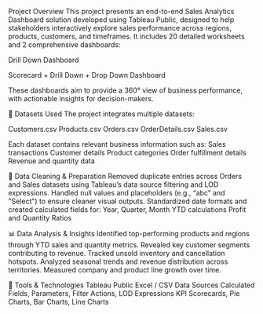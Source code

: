 Project Overview
This project presents an end-to-end Sales Analytics Dashboard solution developed using Tableau Public, designed to help stakeholders interactively explore sales performance across regions, products, customers, and timeframes. It includes 20 detailed worksheets and 2 comprehensive dashboards:

Drill Down Dashboard

Scorecard + Drill Down + Drop Down Dashboard

These dashboards aim to provide a 360° view of business performance, with actionable insights for decision-makers.

📁 Datasets Used
The project integrates multiple datasets:

Customers.csv
Products.csv
Orders.csv
OrderDetails.csv
Sales.csv

Each dataset contains relevant business information such as:
Sales transactions
Customer details
Product categories
Order fulfillment details
Revenue and quantity data

🧹 Data Cleaning & Preparation
Removed duplicate entries across Orders and Sales datasets using Tableau’s data source filtering and LOD expressions.
Handled null values and placeholders (e.g., “abc” and "Select") to ensure cleaner visual outputs.
Standardized date formats and created calculated fields for:
Year, Quarter, Month
YTD calculations
Profit and Quantity Ratios


📊 Data Analysis & Insights
Identified top-performing products and regions through YTD sales and quantity metrics.
Revealed key customer segments contributing to revenue.
Tracked unsold inventory and cancellation hotspots.
Analyzed seasonal trends and revenue distribution across territories.
Measured company and product line growth over time.


🧠 Tools & Technologies
Tableau Public
Excel / CSV Data Sources
Calculated Fields, Parameters, Filter Actions, LOD Expressions
KPI Scorecards, Pie Charts, Bar Charts, Line Charts
